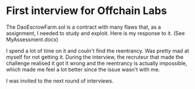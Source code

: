 # First interview for Offchain Labs

The DaoEscrowFarm.sol is a contract with many flaws that, as a assignment, I needed to study and exploit.
Here is my response to it. (See MyAssessment.docx)

I spend a lot of time on it and couln't find the reentrancy. Was pretty mad at myself for not getting it.
During the interview, the recruteur that made the challenge realised it got it wrong and the reentrancy is actually impossible, which made me feel a lot better since the issue wasn't with me.

I was invited to the next round of interviews.